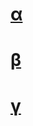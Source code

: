 # [α](https://github.com/elbasel-404/alpha)
# [β](https://github.com/elbasel-404/beta)
# [γ](https://github.com/elbasel-404/gamma)

